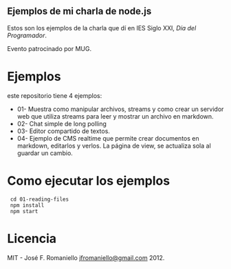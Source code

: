 ## Ejemplos de mi charla de node.js

Estos son los ejemplos de la charla que dí en IES Siglo XXI, *Día del Programador*.

Evento patrocinado por MUG.


# Ejemplos

este repositorio tiene 4 ejemplos:

* 01- Muestra como manipular archivos, streams y como crear un servidor web que utiliza streams para leer y mostrar un archivo en markdown.
* 02- Chat simple de long polling
* 03- Editor compartido de textos. 
* 04- Ejemplo de CMS realtime que permite crear documentos en markdown, editarlos y verlos. La página de view, se actualiza sola al guardar un cambio.


# Como ejecutar los ejemplos

```
 cd 01-reading-files
 npm install
 npm start
```


# Licencia

MIT - José F. Romaniello <jfromaniello@gmail.com> 2012.